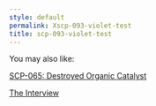 ```yaml
---
style: default
permalink: Xscp-093-violet-test
title: scp-093-violet-test
---
```

You may also like:

[SCP-065: Destroyed Organic Catalyst](http://scp-wiki.net/scp-065)

[The Interview](http://scp-wiki.net/the-interview)
